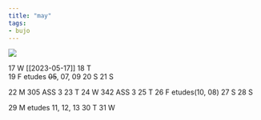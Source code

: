 ```yaml
---
title: "may"
tags: 
- bujo
---
```


![](https://i.imgur.com/N8S8mAZ.png)

17 W	[[2023-05-17]]
18 T	
19 F	etudes ~~05~~, 07, 09
20 S
21 S 	

22 M	305 ASS 3
23 T
24 W	342 ASS 3
25 T
26 F	etudes(10, 08)
27 S
28 S

29 M	etudes 11, 12, 13
30 T
31 W
